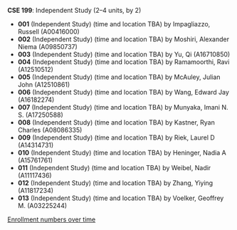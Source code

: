 **CSE 199**: Independent Study (2–4 units, by 2)

- **001** (Independent Study) (time and location TBA) by Impagliazzo, Russell (A00416000)
- **002** (Independent Study) (time and location TBA) by Moshiri, Alexander Niema (A09850737)
- **003** (Independent Study) (time and location TBA) by Yu, Qi (A16710850)
- **004** (Independent Study) (time and location TBA) by Ramamoorthi, Ravi (A12510512)
- **005** (Independent Study) (time and location TBA) by McAuley, Julian John (A12510861)
- **006** (Independent Study) (time and location TBA) by Wang, Edward Jay (A16182274)
- **007** (Independent Study) (time and location TBA) by Munyaka, Imani N. S. (A17250588)
- **008** (Independent Study) (time and location TBA) by Kastner, Ryan Charles (A08086335)
- **009** (Independent Study) (time and location TBA) by Riek, Laurel D (A14314731)
- **010** (Independent Study) (time and location TBA) by Heninger, Nadia A (A15761761)
- **011** (Independent Study) (time and location TBA) by Weibel, Nadir (A11117436)
- **012** (Independent Study) (time and location TBA) by Zhang, Yiying (A11817234)
- **013** (Independent Study) (time and location TBA) by Voelker, Geoffrey M. (A03225244)

[Enrollment numbers over time](./CSE199.tsv)

